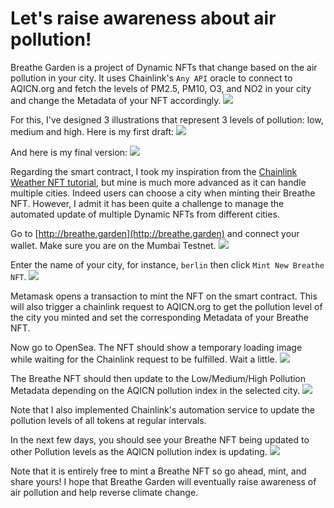 # Let's raise awareness about air pollution!

Breathe Garden is a project of Dynamic NFTs that change based on the air pollution in your city. It uses Chainlink's `Any API` oracle to connect to AQICN.org and fetch the levels of PM2.5, PM10, O3, and NO2 in your city and change the Metadata of your NFT accordingly.
![](https://breathe.garden/screenshots/aqicn.png)

For this, I've designed 3 illustrations that represent 3 levels of pollution: low, medium and high.
Here is my first draft:
![](https://breathe.garden/screenshots/nfts-draft.png)

And here is my final version:
![](https://breathe.garden/screenshots/nfts-final.png)

Regarding the smart contract, I took my inspiration from the [Chainlink Weather NFT tutorial](https://github.com/kwsantiago/weather-nft), but mine is much more advanced as it can handle multiple cities. Indeed users can choose a city when minting their Breathe NFT. However, I admit it has been quite a challenge to manage the automated update of multiple Dynamic NFTs from different cities.

Go to [http://breathe.garden](http://breathe.garden) and connect your wallet. Make sure you are on the Mumbai Testnet.
![](https://breathe.garden/screenshots/home.png)

Enter the name of your city, for instance, `berlin` then click `Mint New Breathe NFT`.
![](https://breathe.garden/screenshots/mint.png)

Metamask opens a transaction to mint the NFT on the smart contract. This will also trigger a chainlink request to AQICN.org to get the pollution level of the city you minted and set the corresponding Metadata of your Breathe NFT.

Now go to OpenSea. The NFT should show a temporary loading image while waiting for the Chainlink request to be fulfilled. Wait a little.
![](https://breathe.garden/screenshots/loading.png)

The Breathe NFT should then update to the Low/Medium/High Pollution Metadata depending on the AQICN pollution index in the selected city.
![](https://breathe.garden/screenshots/medium.png)

Note that I also implemented Chainlink's automation service to update the pollution levels of all tokens at regular intervals.

In the next few days, you should see your Breathe NFT being updated to other Pollution levels as the AQICN pollution index is updating.
![](https://breathe.garden/screenshots/high.png)

Note that it is entirely free to mint a Breathe NFT so go ahead, mint, and share yours! I hope that Breathe Garden will eventually raise awareness of air pollution and help reverse climate change.
